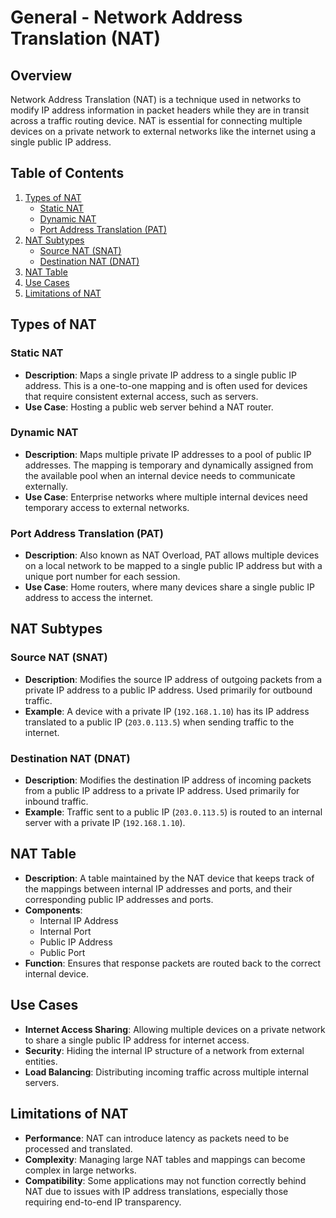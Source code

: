 # General - Network Address Translation (NAT) 

## Overview
Network Address Translation (NAT) is a technique used in networks to modify IP address information in packet headers while they are in transit across a traffic routing device. NAT is essential for connecting multiple devices on a private network to external networks like the internet using a single public IP address.

## Table of Contents
1. [Types of NAT](#types-of-nat)
   - [Static NAT](#static-nat)
   - [Dynamic NAT](#dynamic-nat)
   - [Port Address Translation (PAT)](#port-address-translation-pat)
2. [NAT Subtypes](#nat-subtypes)
   - [Source NAT (SNAT)](#source-nat-snat)
   - [Destination NAT (DNAT)](#destination-nat-dnat)
3. [NAT Table](#nat-table)
4. [Use Cases](#use-cases)
5. [Limitations of NAT](#limitations-of-nat)

## Types of NAT

### Static NAT
- **Description**: Maps a single private IP address to a single public IP address. This is a one-to-one mapping and is often used for devices that require consistent external access, such as servers.
- **Use Case**: Hosting a public web server behind a NAT router.

### Dynamic NAT
- **Description**: Maps multiple private IP addresses to a pool of public IP addresses. The mapping is temporary and dynamically assigned from the available pool when an internal device needs to communicate externally.
- **Use Case**: Enterprise networks where multiple internal devices need temporary access to external networks.

### Port Address Translation (PAT)
- **Description**: Also known as NAT Overload, PAT allows multiple devices on a local network to be mapped to a single public IP address but with a unique port number for each session.
- **Use Case**: Home routers, where many devices share a single public IP address to access the internet.

## NAT Subtypes

### Source NAT (SNAT)
- **Description**: Modifies the source IP address of outgoing packets from a private IP address to a public IP address. Used primarily for outbound traffic.
- **Example**: A device with a private IP (`192.168.1.10`) has its IP address translated to a public IP (`203.0.113.5`) when sending traffic to the internet.

### Destination NAT (DNAT)
- **Description**: Modifies the destination IP address of incoming packets from a public IP address to a private IP address. Used primarily for inbound traffic.
- **Example**: Traffic sent to a public IP (`203.0.113.5`) is routed to an internal server with a private IP (`192.168.1.10`).

## NAT Table
- **Description**: A table maintained by the NAT device that keeps track of the mappings between internal IP addresses and ports, and their corresponding public IP addresses and ports.
- **Components**:
  - Internal IP Address
  - Internal Port
  - Public IP Address
  - Public Port
- **Function**: Ensures that response packets are routed back to the correct internal device.

## Use Cases
- **Internet Access Sharing**: Allowing multiple devices on a private network to share a single public IP address for internet access.
- **Security**: Hiding the internal IP structure of a network from external entities.
- **Load Balancing**: Distributing incoming traffic across multiple internal servers.

## Limitations of NAT
- **Performance**: NAT can introduce latency as packets need to be processed and translated.
- **Complexity**: Managing large NAT tables and mappings can become complex in large networks.
- **Compatibility**: Some applications may not function correctly behind NAT due to issues with IP address translations, especially those requiring end-to-end IP transparency.
